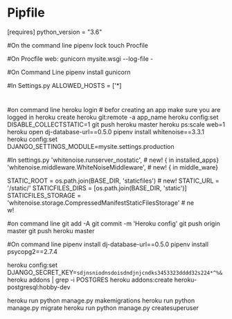 # Pipfile
[requires]
python_version = "3.6"

#On the command line
pipenv lock
touch Procfile

#On Procfile
web: gunicorn mysite.wsgi --log-file -


#On Command Line
pipenv install gunicorn

#In Settings.py
ALLOWED_HOSTS = ['*]


#
#on command line
heroku login  # befor creating an app make sure you are logged in
heroku create 
heroku git:remote -a app_name
  heroku config:set DISABLE_COLLECTSTATIC=1
git push heroku master
heroku ps:scale web=1
heroku open
dj-database-url==0.5.0
pipenv install whitenoise==3.3.1
heroku config:set DJANGO_SETTINGS_MODULE=mysite.settings.production

#In settings.py
'whitenoise.runserver_nostatic', # new! { in installed_apps}
'whitenoise.middleware.WhiteNoiseMiddleware', # new! { in middle_ware}

STATIC_ROOT = os.path.join(BASE_DIR, 'staticfiles') # new!
STATIC_URL = '/static/'
STATICFILES_DIRS = [os.path.join(BASE_DIR, 'static')]
STATICFILES_STORAGE = 'whitenoise.storage.CompressedManifestStaticFilesStorage' # ne\
w!


#on command line
git add -A
git commit -m 'Heroku config'
git push origin master
git push heroku master


#On command line
pipenv install dj-database-url==0.5.0
pipenv install psycopg2==2.7.4

heroku config:set DJANGO_SECRET_KEY=`sdjnsniodnsdoisdndjnjcndks3453323dddd32s224*^%&`
heroku addons | grep -i POSTGRES
heroku addons:create heroku-postgresql:hobby-dev

heroku run python manage.py makemigrations
heroku run python manage.py migrate
heroku run python manage.py createsuperuser

